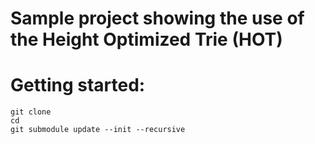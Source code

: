 # Sample project showing the use of the Height Optimized Trie (HOT)


# Getting started:

```
git clone
cd
git submodule update --init --recursive
```

